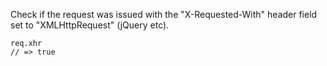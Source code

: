Check if the request was issued with the "X-Requested-With" header field set to "XMLHttpRequest" (jQuery etc).

```
req.xhr
// => true
```
